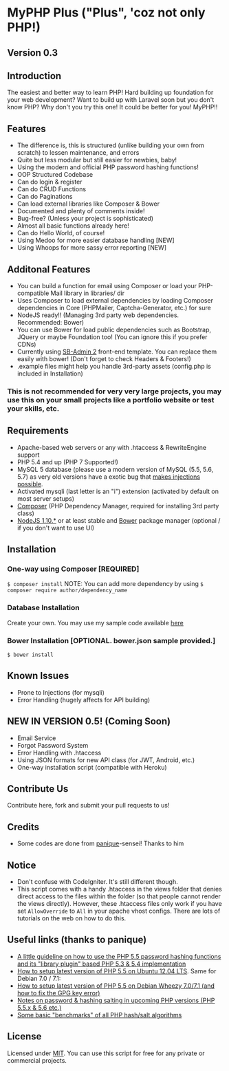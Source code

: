 # MyPHP Plus ("Plus", 'coz not only PHP!)
## Version 0.3

## Introduction
The easiest and better way to learn PHP!
Hard building up foundation for your web development? Want to build up with Laravel soon but you don't know PHP?
Why don't you try this one! It could be better for you! MyPHP!!

## Features
* The difference is, this is structured (unlike building your own from scratch) to lessen maintenance, and errors
* Quite but less modular but still easier for newbies, baby!
* Using the modern and official PHP password hashing functions!
* OOP Structured Codebase
* Can do login & register
* Can do CRUD Functions
* Can do Paginations
* Can load external libraries like Composer & Bower
* Documented and plenty of comments inside!
* Bug-free? (Unless your project is sophisticated)
* Almost all basic functions already here!
* Can do Hello World, of course!
* Using Medoo for more easier database handling [NEW]
* Using Whoops for more sassy error reporting [NEW]

## Additonal Features
* You can build a function for email using Composer or load your PHP-compatible Mail library in libraries/ dir
* Uses Composer to load external dependencies by loading Composer dependencies in Core (PHPMailer, Captcha-Generator, etc.) for sure
* NodeJS ready!! (Managing 3rd party web dependencies. Recommended: Bower)
* You can use Bower for load public dependencies such as Bootstrap, JQuery or maybe Foundation too! (You can ignore this if you prefer CDNs)
* Currently using [SB-Admin 2](http://startbootstrap.com/template-overviews/sb-admin-2/) front-end template. You can replace them easily with bower! (Don't forget to check Headers & Footers!)
* .example files might help you handle 3rd-party assets (config.php is included in Installation)

### This is not recommended for very very large projects, you may use this on your small projects like a portfolio website or test your skills, etc.

## Requirements
* Apache-based web servers or any with .htaccess & RewriteEngine support
* PHP 5.4 and up (PHP 7 Supported!)
* MySQL 5 database (please use a modern version of MySQL (5.5, 5.6, 5.7) as very old versions have a exotic bug that
[makes injections possible](http://stackoverflow.com/q/134099/1114320).
* Activated mysqli (last letter is an "i") extension (activated by default on most server setups)
* [Composer](https://getcomposer.org) (PHP Dependency Manager, required for installing 3rd party class)
* [NodeJS 1.10.*](https://nodejs.org) or at least stable and [Bower](http://bower.io) package manager (optional / if you don't want to use UI)

## Installation
<!-- ### One-way installation script coming soon! -->
<!-- Do these commands (Currently Linux command but you can do this on Windows) -->
<!-- `$ cp config.php.example config.php` -->
### One-way using Composer [REQUIRED]
`$ composer install`
NOTE: You can add more dependency by using `$ composer require author/dependency_name`
### Database Installation
Create your own. You may use my sample code available [here](https://gist.github.com/jccultima123/5e10a6d9e549778eff40adb5a3556e4a)
### Bower Installation [OPTIONAL. bower.json sample provided.]
`$ bower install`

## Known Issues
* Prone to Injections (for mysqli)
* Error Handling (hugely affects for API building)

## NEW IN VERSION 0.5! (Coming Soon)
* Email Service
* Forgot Password System
* Error Handling with .htaccess
* Using JSON formats for new API class (for JWT, Android, etc.)
* One-way installation script (compatible with Heroku)

## Contribute Us
Contribute here, fork and submit your pull requests to us!

## Credits
* Some codes are done from [panique](https://github.com/panique)-sensei! Thanks to him

## Notice
* Don't confuse with CodeIgniter. It's still different though.
* This script comes with a handy .htaccess in the views folder that denies direct access to the files within the folder (so that people cannot render the views directly). However, these .htaccess files only work if you have set
`AllowOverride` to `All` in your apache vhost configs. There are lots of tutorials on the web on how to do this.

## Useful links (thanks to panique)
* [A little guideline on how to use the PHP 5.5 password hashing functions and its "library plugin" based PHP 5.3 & 5.4 implementation](http://www.dev-metal.com/use-php-5-5-password-hashing-functions/)
* [How to setup latest version of PHP 5.5 on Ubuntu 12.04 LTS](http://www.dev-metal.com/how-to-setup-latest-version-of-php-5-5-on-ubuntu-12-04-lts/). Same for Debian 7.0 / 7.1:
* [How to setup latest version of PHP 5.5 on Debian Wheezy 7.0/7.1 (and how to fix the GPG key error)](http://www.dev-metal.com/setup-latest-version-php-5-5-debian-wheezy-7-07-1-fix-gpg-key-error/)
* [Notes on password & hashing salting in upcoming PHP versions (PHP 5.5.x & 5.6 etc.)](https://github.com/panique/php-login/wiki/Notes-on-password-&-hashing-salting-in-upcoming-PHP-versions-%28PHP-5.5.x-&-5.6-etc.%29)
* [Some basic "benchmarks" of all PHP hash/salt algorithms](https://github.com/panique/php-login/wiki/Which-hashing-&-salting-algorithm-should-be-used-%3F)

## License
Licensed under [MIT](http://www.opensource.org/licenses/mit-license.php). You can use this script for free for any
private or commercial projects.
